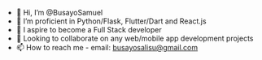- 👋 Hi, I’m @BusayoSamuel
- 👀 I’m proficient in Python/Flask, Flutter/Dart and React.js
- 🌱 I aspire to become a Full Stack developer
- 💞️ Looking to collaborate on any web/mobile app development projects
- 📫 How to reach me - email: busayosalisu@gmail.com

<!---
bsnga/bsnga is a ✨ special ✨ repository because its `README.md` (this file) appears on your GitHub profile.
You can click the Preview link to take a look at your changes.
--->
